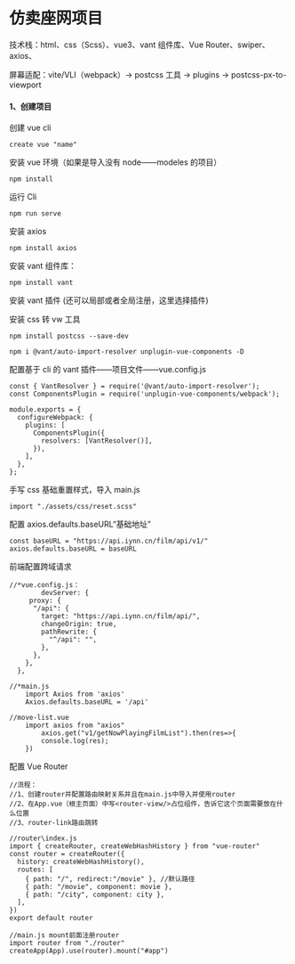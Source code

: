 # 仿卖座网项目

技术栈：html、css（Scss）、vue3、vant 组件库、Vue Router、swiper、axios、

屏幕适配：vite/VLI（webpack）-> postcss 工具 -> plugins -> postcss-px-to-viewport

#### 1、创建项目

创建 vue cli

```
create vue "name"
```

安装 vue 环境（如果是导入没有 node——modeles 的项目）

```
npm install
```

运行 Cli

```
npm run serve
```

安装 axios

```
npm install axios
```

安装 vant 组件库：

```
npm install vant
```

安装 vant 插件 (还可以局部或者全局注册，这里选择插件)

安装 css 转 vw 工具

```
npm install postcss --save-dev
```

```
npm i @vant/auto-import-resolver unplugin-vue-components -D
```

配置基于 cli 的 vant 插件——项目文件——vue.config.js

```
const { VantResolver } = require('@vant/auto-import-resolver');
const ComponentsPlugin = require('unplugin-vue-components/webpack');

module.exports = {
  configureWebpack: {
    plugins: [
      ComponentsPlugin({
        resolvers: [VantResolver()],
      }),
    ],
  },
};
```

手写 css 基础重置样式，导入 main.js

```
import "./assets/css/reset.scss"
```

配置 axios.defaults.baseURL“基础地址”

```
const baseURL = "https://api.iynn.cn/film/api/v1/"
axios.defaults.baseURL = baseURL
```

前端配置跨域请求

```
//*vue.config.js：
		devServer: {
   	 proxy: {
      "/api": {
        target: "https://api.iynn.cn/film/api/",
        changeOrigin: true,
        pathRewrite: {
          "^/api": "",
        },
      },
    },
  },
```

```
//*main.js
	import Axios from 'axios'
	Axios.defaults.baseURL = '/api'
```

```
//move-list.vue
	import axios from "axios"
		axios.get("v1/getNowPlayingFilmList").then(res=>{
  		console.log(res);
	})
```

配置 Vue Router

```
//流程：
//1、创建router并配置路由映射关系并且在main.js中导入并使用router
//2、在App.vue（根主页面）中写<router-view/>占位组件，告诉它这个页面需要放在什么位置
//3、router-link路由跳转

//router\index.js
import { createRouter, createWebHashHistory } from "vue-router"
const router = createRouter({
  history: createWebHashHistory(),
  routes: [
    { path: "/", redirect:"/movie" }, //默认路径
    { path: "/movie", component: movie },
    { path: "/city", component: city },
  ],
})
export default router

//main.js mount前面注册router
import router from "./router"
createApp(App).use(router).mount("#app")

```
